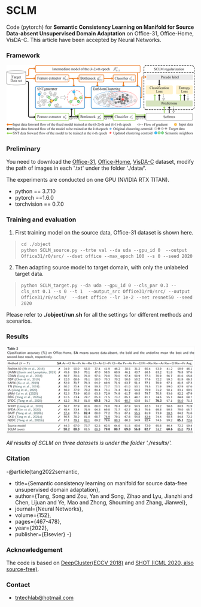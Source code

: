 # SCLM

Code (pytorch) for **Semantic Consistency Learning on Manifold for Source Data-absent Unsupervised Domain Adaptation** on Office-31, Office-Home, VisDA-C. This article have been accepted by Neural Networks.

### Framework

![](./results/framework.png)

### Preliminary

You need to download the [Office-31](https://drive.google.com/file/d/0B4IapRTv9pJ1WGZVd1VDMmhwdlE/view), [Office-Home](https://drive.google.com/file/d/0B81rNlvomiwed0V1YUxQdC1uOTg/view), [VisDA-C](https://github.com/VisionLearningGroup/taskcv-2017-public/tree/master/classification) dataset,  modify the path of images in each '.txt' under the folder './data/'.

The experiments are conducted on one GPU (NVIDIA RTX TITAN).

- python == 3.7.10
- pytorch ==1.6.0
- torchvision == 0.7.0


### Training and evaluation

1. First training model on the source data,  Office-31 dataset is shown here.

> ```
> cd ./object
> python SCLM_source.py --trte val --da uda --gpu_id 0  --output Office31/r0/src/ --dset office --max_epoch 100 --s 0 --seed 2020
> ```

2. Then adapting source model to target domain, with only the unlabeled target data.

> ```
> python SCLM_target.py --da uda --gpu_id 0 --cls_par 0.3 --cls_snt 0.1 --s 0 --t 1  --output_src Office31/r0/src/ --output Office31/r0/sclm/  --dset office --lr 1e-2 --net resnet50 --seed 2020
> ```

Please refer to **./object/run.sh** for all the settings for different methods and scenarios.

### Results

![](./results/office-home.png)

*All results of SCLM on three datasets is under the folder './results/'.*

### Citation
-@article{tang2022semantic,
-  title={Semantic consistency learning on manifold for source data-free unsupervised domain adaptation},
-  author={Tang, Song and Zou, Yan and Song, Zihao and Lyu, Jianzhi and Chen, Lijuan and Ye, Mao and Zhong, Shouming and Zhang, Jianwei},
-  journal={Neural Networks},
-  volume={152},
-  pages={467-478},
-  year={2022},
-  publisher={Elsevier}
-}

### Acknowledgement

The code is based on [DeepCluster(ECCV 2018)](https://github.com/facebookresearch/deepcluster) and [SHOT (ICML 2020, also source-free)](https://github.com/tim-learn/SHOT).

### Contact

- tntechlab@hotmail.com



